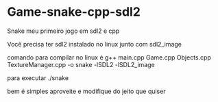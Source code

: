 # Game-snake-cpp-sdl2
Snake meu primeiro jogo em sdl2 e cpp

Você precisa ter sdl2 instalado no linux junto com sdl2_image

comando para compilar no linux é g++ main.cpp Game.cpp Objects.cpp TextureManager.cpp -o snake -lSDL2 -lSDL2_image

para executar ./snake

bem é simples aproveite e modifique do jeito que quiser

